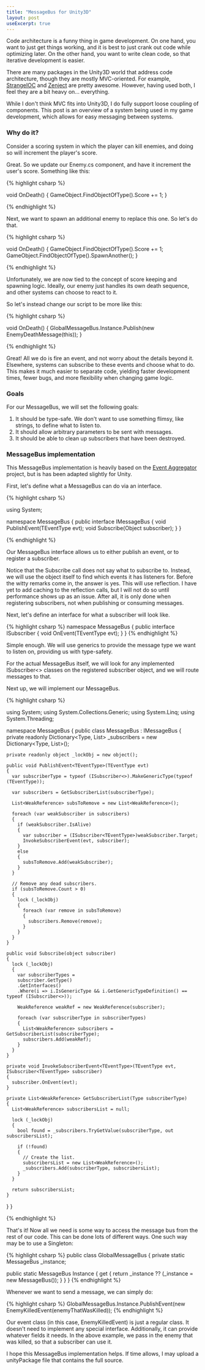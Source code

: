 ```yaml
---
title: "MessageBus for Unity3D"
layout: post
useExcerpt: true
---
```


Code architecture is a funny thing in game development. On one hand, you want to just get things working, and it is best to just crank out code while optimizing later. On the other hand, you want to write clean code, so that iterative development is easier.

There are many packages in the Unity3D world that address code architecture, though they are mostly MVC-oriented. For example, [StrangeIOC](http://strangeioc.github.io/strangeioc/) and [Zenject](https://github.com/modesttree/Zenject) are pretty awesome. However, having used both, I feel they are a bit heavy on... everything.

While I don't think MVC fits into Unity3D, I do fully support loose coupling of components. This post is an overview of a system being used in my game development, which allows for easy messaging between systems.

### Why do it?

Consider a scoring system in which the player can kill enemies, and doing so will increment the player's score.

Great. So we update our Enemy.cs component, and have it increment the user's score. Something like this:

{% highlight csharp %}

void OnDeath()
{
  GameObject.FindObjectOfType<ScoreKeeper>().Score += 1;
}

{% endhighlight %}

Next, we want to spawn an additional enemy to replace this one. So let's do that.

{% highlight csharp %}

void OnDeath()
{
  GameObject.FindObjectOfType<ScoreKeeper>().Score += 1;
  GameObject.FindObjectOfType<Spawner>().SpawnAnother();
}

{% endhighlight %}

Unfortunately, we are now tied to the concept of score keeping and spawning logic. Ideally, our enemy just handles its own death sequence, and other systems can choose to react to it.

So let's instead change our script to be more like this:

{% highlight csharp %}

void OnDeath()
{
  GlobalMessageBus.Instance.Publish(new EnemyDeathMessage(this));
}

{% endhighlight %}

Great! All we do is fire an event, and not worry about the details beyond it. Elsewhere, systems can subscribe to these events and choose what to do. This makes it much easier to separate code, yielding faster development times, fewer bugs, and more flexibility when changing game logic.

### Goals

For our MessageBus, we will set the following goals:

1. It should be type-safe. We don't want to use something flimsy, like strings, to define what to listen to.
1. It should allow arbitrary parameters to be sent with messages.
1. It should be able to clean up subscribers that have been destroyed.

### MessageBus implementation

This MessageBus implementation is heavily based on the [Event Aggregator](http://www.codeproject.com/Articles/812461/Event-Aggregator-Pattern) project, but is has been adapted slightly for Unity.

First, let's define what a MessageBus can do via an interface.

{% highlight csharp %}

using System;

namespace MessageBus
{
  public interface IMessageBus
  {
    void PublishEvent<TEventType>(TEventType evt);
    void Subscribe(Object subscriber);
  }
}

{% endhighlight %}

Our MessageBus interface allows us to either publish an event, or to register a subscriber.

Notice that the Subscribe call does not say what to subscribe to. Instead, we will use the object itself to find which events it has listeners for. Before the witty remarks come in, the answer is yes. This will use reflection. I have yet to add caching to the reflection calls, but I will not do so until performance shows up as an issue. After all, it is only done when registering subscribers, not when publishing or consuming messages.

Next, let's define an interface for what a subscriber will look like.

{% highlight csharp %}
namespace MessageBus
{
  public interface ISubscriber<TEventType>
  {
    void OnEvent(TEventType evt);
  }
}
{% endhighlight %}

Simple enough. We will use generics to provide the message type we want to listen on, providing us with type-safety.

For the actual MessageBus itself, we will look for any implemented ISubscriber<> classes on the registered subscriber object, and we will route messages to that.

Next up, we will implement our MessageBus.

{% highlight csharp %}

using System;
using System.Collections.Generic;
using System.Linq;
using System.Threading;

namespace MessageBus
{
  public class MessageBus : IMessageBus
  {
    private readonly Dictionary<Type, List<WeakReference>> _subscribers =
    new Dictionary<Type, List<WeakReference>>();

    private readonly object _lockObj = new object();

    public void PublishEvent<TEventType>(TEventType evt)
    {
      var subscriberType = typeof (ISubscriber<>).MakeGenericType(typeof (TEventType));

      var subscribers = GetSubscriberList(subscriberType);

      List<WeakReference> subsToRemove = new List<WeakReference>();

      foreach (var weakSubscriber in subscribers)
      {
        if (weakSubscriber.IsAlive)
        {
          var subscriber = (ISubscriber<TEventType>)weakSubscriber.Target;
          InvokeSubscriberEvent(evt, subscriber);
        }
        else
        {
          subsToRemove.Add(weakSubscriber);
        }
      }

      // Remove any dead subscribers.
      if (subsToRemove.Count > 0)
      {
        lock (_lockObj)
        {
          foreach (var remove in subsToRemove)
          {
            subscribers.Remove(remove);
          }
        }
      }
    }

    public void Subscribe(object subscriber)
    {
      lock (_lockObj)
      {
        var subscriberTypes =
        subscriber.GetType()
        .GetInterfaces()
        .Where(i => i.IsGenericType && i.GetGenericTypeDefinition() == typeof (ISubscriber<>));

        WeakReference weakRef = new WeakReference(subscriber);

        foreach (var subscriberType in subscriberTypes)
        {
          List<WeakReference> subscribers = GetSubscriberList(subscriberType);
          subscribers.Add(weakRef);
        }
      }
    }

    private void InvokeSubscriberEvent<TEventType>(TEventType evt, ISubscriber<TEventType> subscriber)
    {
      subscriber.OnEvent(evt);
    }

    private List<WeakReference> GetSubscriberList(Type subscriberType)
    {
      List<WeakReference> subscribersList = null;

      lock (_lockObj)
      {
        bool found = _subscribers.TryGetValue(subscriberType, out subscribersList);

        if (!found)
        {
          // Create the list.
          subscribersList = new List<WeakReference>();
          _subscribers.Add(subscriberType, subscribersList);
        }
      }

      return subscribersList;
    }
  }
}

{% endhighlight %}

That's it! Now all we need is some way to access the message bus from the rest of our code. This can be done lots of different ways. One such way may be to use a Singleton:

{% highlight csharp %}
public class GlobalMessageBus
{
  private static MessageBus _instance;

  public static MessageBus Instance
  {
    get { return _instance ?? (_instance = new MessageBus()); }
  }
}
{% endhighlight %}

Whenever we want to send a message, we can simply do:

{% highlight csharp %}
GlobalMessageBus.Instance.PublishEvent(new EnemyKilledEvent(enemyThatWasKilled));
{% endhighlight %}

Our event class (in this case, EnemyKilledEvent) is just a regular class. It doesn't need to implement any special interface. Additionally, it can provide whatever fields it needs. In the above example, we pass in the enemy that was killed, so that a subscriber can use it.

I hope this MessageBus implementation helps. If time allows, I may upload a unityPackage file that contains the full source.

